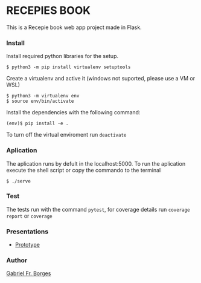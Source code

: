 # RECEPIES BOOK
This is a Recepie book web app project made in Flask.

### Install 
Install required python libraries for the setup.
```
$ python3 -m pip install virtualenv setuptools 
```
Create a virtualenv and active it (windows not suported, please use a VM or WSL)
```
$ python3 -m virtualenv env
$ source env/bin/activate
```
Install the dependencies with the following command:
```
(env)$ pip install -e .
```
To turn off the virtual enviroment run `deactivate`
### Aplication
The aplication runs by defult in the localhost:5000. To run the aplication execute the shell script or copy the commando to the terminal
```
$ ./serve
```
### Test
The tests run with the command `pytest`, for coverage details run `coverage report` or `coverage` 

### Presentations
 * [Prototype](https://youtu.be/5PQMQodrAB8)

### Author
[Gabriel Fr. Borges](https://github.com/gfborges)
